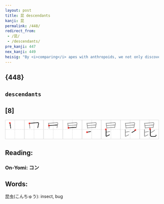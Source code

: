```yaml
---
layout: post
title: 昆 descendants
kanji: 昆
permalink: /448/
redirect_from:
 - /昆/
 - /descendants/
pre_kanji: 447
nex_kanji: 449
heisig: "By <i>comparing</i> apes with anthropoids, we not only discover the latter have <b>descended</b> from those progenitors educated in the higher branches, but that the very idea of seeing everything <b>descended</b> from everything else, one way or another, means that there is "nothing new UNDER the <i>sun</i>.""
---
```


## {448}

## `descendants`

## [8]

<div class="stroke"><img src="../images/E69886.png" /></div>

## Reading:

### On-Yomi: コン

## Words:

昆虫(こんちゅう): insect, bug

